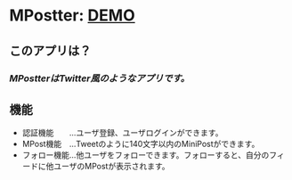 # MPostter: [DEMO](https://whispering-badlands-1815.herokuapp.com/)

## このアプリは？
### *MPostterはTwitter風のようなアプリです。*

## 機能
* 認証機能　　...ユーザ登録、ユーザログインができます。
* MPost機能　...Tweetのように140文字以内のMiniPostができます。
* フォロー機能...他ユーザをフォローできます。フォローすると、自分のフィードに他ユーザのMPostが表示されます。